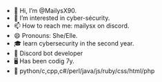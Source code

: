 - 👋 Hi, I’m @MailysX90.
- 👀 I’m interested in cyber-sécurity.
- 📫 How to reach me: mailysx on discord.
- 😄 Pronouns: She/Elle.
- 🎓 learn cybersecurity in the second year.
- 🤖 Discord bot developer
- 🖥️ Has been codig 7y.
- 👅 python/c,cpp,c#/perl/java/js/ruby/css/html/php

<!---
MailysX90/MailysX90 is a ✨ special ✨ repository because its `README.md` (this file) appears on your GitHub profile.
You can click the Preview link to take a look at your changes.
--->

